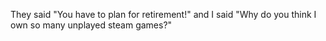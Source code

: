 They said "You have to plan for retirement!" and I said "Why do you think I own so many unplayed steam games?" 